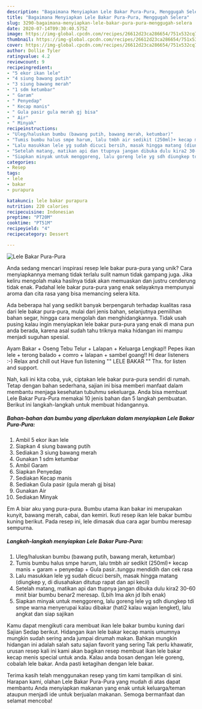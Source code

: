 ```yaml
---
description: "Bagaimana Menyiapkan Lele Bakar Pura-Pura, Menggugah Selera"
title: "Bagaimana Menyiapkan Lele Bakar Pura-Pura, Menggugah Selera"
slug: 3290-bagaimana-menyiapkan-lele-bakar-pura-pura-menggugah-selera
date: 2020-07-14T09:30:40.575Z
image: https://img-global.cpcdn.com/recipes/26612d23ca286654/751x532cq70/lele-bakar-pura-pura-foto-resep-utama.jpg
thumbnail: https://img-global.cpcdn.com/recipes/26612d23ca286654/751x532cq70/lele-bakar-pura-pura-foto-resep-utama.jpg
cover: https://img-global.cpcdn.com/recipes/26612d23ca286654/751x532cq70/lele-bakar-pura-pura-foto-resep-utama.jpg
author: Dollie Tyler
ratingvalue: 4.2
reviewcount: 9
recipeingredient:
- "5 ekor ikan lele"
- "4 siung bawang putih"
- "3 siung bawang merah"
- "1 sdm ketumbar"
- " Garam"
- " Penyedap"
- " Kecap manis"
- " Gula pasir gula merah gj bisa"
- " Air"
- " Minyak"
recipeinstructions:
- "Uleg/haluskan bumbu (bawang putih, bawang merah, ketumbar)"
- "Tumis bumbu halus smpe harum, lalu tmbh air sedikit (250ml)+ kecap manis + garam + penyedap + Gula pasir..tunggu mendidih dan cek rasa"
- "Lalu masukkan lele yg sudah dicuci bersih, masak hingga matang (diungkep y, di diusahakan ditutup rapat dan api kecil)"
- "Setelah matang, matikan api dan ttupnya jangan dibuka dulu kira2 30-60 mnit biar bumbu benar2 meresap. (Lbih lma akn jd lbih enak)"
- "Siapkan minyak untuk menggoreng, lalu goreng lele yg sdh diungkep tdi smpe warna menyerupai kalau dibakar (hati2 kalau wajan lengket), lalu angkat dan siap sajikan"
categories:
- Resep
tags:
- lele
- bakar
- purapura

katakunci: lele bakar purapura 
nutrition: 220 calories
recipecuisine: Indonesian
preptime: "PT20M"
cooktime: "PT51M"
recipeyield: "4"
recipecategory: Dessert

---
```



![Lele Bakar Pura-Pura](https://img-global.cpcdn.com/recipes/26612d23ca286654/751x532cq70/lele-bakar-pura-pura-foto-resep-utama.jpg)

Anda sedang mencari inspirasi resep lele bakar pura-pura yang unik? Cara menyiapkannya memang tidak terlalu sulit namun tidak gampang juga. Jika keliru mengolah maka hasilnya tidak akan memuaskan dan justru cenderung tidak enak. Padahal lele bakar pura-pura yang enak selayaknya mempunyai aroma dan cita rasa yang bisa memancing selera kita.

Ada beberapa hal yang sedikit banyak berpengaruh terhadap kualitas rasa dari lele bakar pura-pura, mulai dari jenis bahan, selanjutnya pemilihan bahan segar, hingga cara mengolah dan menghidangkannya. Tidak usah pusing kalau ingin menyiapkan lele bakar pura-pura yang enak di mana pun anda berada, karena asal sudah tahu triknya maka hidangan ini mampu menjadi suguhan spesial.

Ayam Bakar + Oseng Tebu Telur + Lalapan + Keluarga Lengkap!! Pepes ikan lele + terong balado + comro + lalapan + sambel goang!! Hi dear listeners :-) Relax and chill out Have fun listening &#34;&#34; LELE BAKAR &#34;&#34; Thx. for listen and support.


Nah, kali ini kita coba, yuk, ciptakan lele bakar pura-pura sendiri di rumah. Tetap dengan bahan sederhana, sajian ini bisa memberi manfaat dalam membantu menjaga kesehatan tubuhmu sekeluarga. Anda bisa membuat Lele Bakar Pura-Pura memakai 10 jenis bahan dan 5 langkah pembuatan. Berikut ini langkah-langkah untuk membuat hidangannya.

<!--inarticleads1-->

##### Bahan-bahan dan bumbu yang diperlukan dalam menyiapkan Lele Bakar Pura-Pura:

1. Ambil 5 ekor ikan lele
1. Siapkan 4 siung bawang putih
1. Sediakan 3 siung bawang merah
1. Gunakan 1 sdm ketumbar
1. Ambil  Garam
1. Siapkan  Penyedap
1. Sediakan  Kecap manis
1. Sediakan  Gula pasir (gula merah gj bisa)
1. Gunakan  Air
1. Sediakan  Minyak


Em A biar aku yang pura-pura. Bumbu utama ikan bakar ini merupakan kunyit, bawang merah, cabai, dan kemiri. Ikuti resep ikan lele bakar bumbu kuning berikut. Pada resep ini, lele dimasak dua cara agar bumbu meresap sempurna. 

<!--inarticleads2-->

##### Langkah-langkah menyiapkan Lele Bakar Pura-Pura:

1. Uleg/haluskan bumbu (bawang putih, bawang merah, ketumbar)
1. Tumis bumbu halus smpe harum, lalu tmbh air sedikit (250ml)+ kecap manis + garam + penyedap + Gula pasir..tunggu mendidih dan cek rasa
1. Lalu masukkan lele yg sudah dicuci bersih, masak hingga matang (diungkep y, di diusahakan ditutup rapat dan api kecil)
1. Setelah matang, matikan api dan ttupnya jangan dibuka dulu kira2 30-60 mnit biar bumbu benar2 meresap. (Lbih lma akn jd lbih enak)
1. Siapkan minyak untuk menggoreng, lalu goreng lele yg sdh diungkep tdi smpe warna menyerupai kalau dibakar (hati2 kalau wajan lengket), lalu angkat dan siap sajikan


Kamu dapat mengikuti cara membuat ikan lele bakar bumbu kuning dari Sajian Sedap berikut. Hidangan ikan lele bakar kecap manis umumnya mungkin sudah sering anda jumpai dirumah makan. Bahkan mungkin hidangan ini adalah salah satu sajian favorit yang sering Tak perlu khawatir, urusan resep kali ini kami akan bagikan resep membuat ikan lele bakar kecap menis special untuk anda. Kalau anda bosan dengan lele goreng, cobalah lele bakar. Anda pasti ketagihan dengan lele bakar. 

Terima kasih telah menggunakan resep yang tim kami tampilkan di sini. Harapan kami, olahan Lele Bakar Pura-Pura yang mudah di atas dapat membantu Anda menyiapkan makanan yang enak untuk keluarga/teman ataupun menjadi ide untuk berjualan makanan. Semoga bermanfaat dan selamat mencoba!
